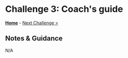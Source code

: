 # Challenge 3: Coach's guide

**[Home](../README.md)** - [Next Challenge >](./04-runcontainers.md)

## Notes & Guidance
N/A